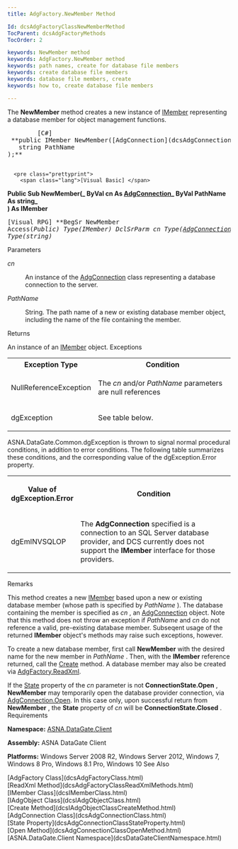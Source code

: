 ```yaml
---
title: AdgFactory.NewMember Method

Id: dcsAdgFactoryClassNewMemberMethod
TocParent: dcsAdgFactoryMethods
TocOrder: 2

keywords: NewMember method
keywords: AdgFactory.NewMember method
keywords: path names, create for database file members
keywords: create database file members
keywords: database file members, create
keywords: how to, create database file members

---
```


The **NewMember** method creates a new instance of [IMember](dcsIMemberClass.html) representing a database member for object management functions.
<pre class="prettyprint">
        <span class="lang">[C#]</span>
 **public IMember NewMember([AdgConnection](dcsAdgConnectionClass.html) cn
   string PathName
);** 
      </pre>
      <pre class="prettyprint">
        <span class="lang">[Visual Basic] </span>
 **Public Sub NewMember(_ 
   ByVal cn As [AdgConnection](dcsAdgConnectionClass.html)_
   ByVal PathName As string_      
 ) As IMember** 
      </pre>
      <pre class="prettyprint">
        <span class="lang">[Visual RPG]</span>
 **BegSr NewMember Access(*Public) Type(IMember)
   DclSrParm cn Type([AdgConnection](dcsAdgConnectionClass.html))
   DclSrParm PathName Type(*string)** 
      </pre>

Parameters

<dl>
        <dt />
</dl>

*cn* 
<dl>
        <dd>

An instance of the [AdgConnection](dcsAdgConnectionClass.html) class representing a database connection to the server.
</dd>
        <dt />
</dl>

*PathName* 
<dl>
        <dd>

String. The path name of a new or existing database member object, including the name of the file containing the member.
</dd>
</dl>

Returns

An instance of an [IMember](dcsIMemberClass.html) object.
Exceptions

<table class="dtTABLE" id="table2" style="border-spacing: 0px; x-cell-content-align: Top" cellspacing="0" x-use-null-cells="x-use-null-cells">
          <colgroup span="1">
            <col span="1" style="FONT-WEIGHT: bold; WIDTH: 30%" />
            <col span="1" style="WIDTH: 70%" />
          </colgroup>
          <tr>
            <th colspan="1" rowspan="1">
							Exception Type
						</th>
            <th colspan="1" rowspan="1">
							Condition
						</th>
          </tr>
          <tr>
            <td colspan="1" rowspan="1">

NullReferenceException
</td>
            <td colspan="1" rowspan="1">

The *cn* and/or *PathName* parameters are null references
</td>
          </tr>
          <tr>
            <td colspan="1" rowspan="1">

dgException
</td>
            <td colspan="1" rowspan="1">

See table below.
</td>
          </tr>
</table>

ASNA.DataGate.Common.dgException is thrown to signal normal procedural conditions, in addition to error conditions. The following table summarizes these conditions, and the corresponding value of the <span>dgException.Error</span> property.
<table class="dtTABLE" id="Table3" style="border-spacing: 0px; x-cell-content-align: Top" cellspacing="0" x-use-null-cells="x-use-null-cells">
          <colgroup span="1">
            <col span="1" style="FONT-WEIGHT: bold; WIDTH: 20%" />
            <col span="1" style="WIDTH: 70%" />
          </colgroup>
          <tr>
            <th colspan="1" rowspan="1">

Value of dgException.Error 
</th>
            <th colspan="1" rowspan="1">
							Condition
						</th>
          </tr>
          <tr>
            <td colspan="1" rowspan="1">

dgEmINVSQLOP
</td>
            <td colspan="1" rowspan="1">

The **AdgConnection** specified is a connection to an SQL Server database provider, and DCS currently does not support the **IMember** interface for those providers.
</td>
          </tr>
</table>

Remarks

This method creates a new [IMember](dcsIMemberClass.html) based upon a new or existing database member (whose path is specified by *PathName* ). The database containing the member is specified as *cn* , an [ AdgConnection](dcsAdgConnectionClassStateProperty.html) object. Note that this method does not throw an exception if *PathName* and *cn* do not reference a valid, pre-existing database member. Subseqent usage of the returned **IMember** object's methods may raise such exceptions, however.

To create a new database member, first call **NewMember** with the desired name for the new member in *PathName* . Then, with the **IMember** reference returned, call the [Create](dcsIAdgObjectClassCreateMethod.html) method. A database member may also be created via [ AdgFactory.ReadXml](dcsAdgFactoryClassReadXmlMethods.html).

If the [State](dcsAdgConnectionClassStateProperty.html) property of the *cn* parameter is not **ConnectionState.Open** , **NewMember** may temporarily open the database provider connection, via [AdgConnection.Open](dcsAdgConnectionClassOpenMethod.html). In this case only, upon successful return from **NewMember** , the **State** property of *cn* will be **ConnectionState.Closed** .
Requirements

<span> **Namespace:** [ASNA.DataGate.Client](dcsDataGateClientNamespace.html) </span> 

<span> **Assembly:** ASNA DataGate Client</span> 

**Platforms:** Windows Server 2008 R2, Windows Server 2012, Windows 7, Windows 8 Pro, Windows 8.1 Pro, Windows 10
See 
Also

<dl />
      [AdgFactory Class](dcsAdgFactoryClass.html)
      <br />
      [ReadXml Method](dcsAdgFactoryClassReadXmlMethods.html) <br />
	  [IMember Class](dcsIMemberClass.html)<br />
	  [IAdgObject Class](dcsIAdgObjectClass.html)<br />
	  [Create Method](dcsIAdgObjectClassCreateMethod.html) <br />
	  [AdgConnection Class](dcsAdgConnectionClass.html)<br />
	  [State Property](dcsAdgConnectionClassStateProperty.html)<br />
	  [Open Method](dcsAdgConnectionClassOpenMethod.html) <br />
	  [ASNA.DataGate.Client Namespace](dcsDataGateClientNamespace.html)


